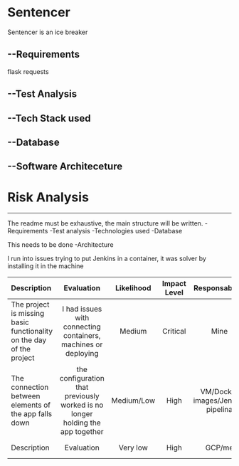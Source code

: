 # Sentencer
Sentencer is an ice breaker

## --Requirements
flask
requests


## --Test Analysis


## --Tech Stack used


## --Database


## --Software Architeceture


# Risk Analysis
<hr>

The readme must be exhaustive, the main structure will be written.
-Requirements
-Test analysis
-Technologies used
-Database

This needs to be done
-Architecture



I run into issues trying to put Jenkins in a container, it was solver by installing it in the machine





| Description |Evaluation| Likelihood  | Impact Level | Responsability |  Response  |  Control Measures  
| :---        | :----:   |  :----:     |  :----:      |  :----:        |  :----:    |---:
| The project is missing basic functionality on the day of the project | I had issues with connecting containers, machines or deploying| Medium  | Critical | Mine |    |  Work on the basic foundation of the app early on and build on top 
| The connection between elements of the app falls down | the configuration that previously worked is no longer holding the app together | Medium/Low  | High | VM/Docker images/Jenkins pipelina |  Use a redundant Microservices aplication allocated for this purpose  |  Create a Redundant application as a back up
|Description|	Evaluation| Very low |	High | GCP/me	| Response |	Control Measures
